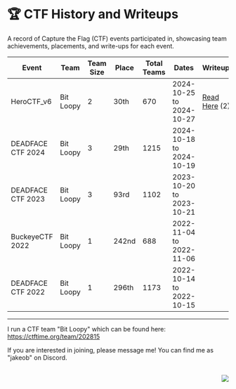 # 🏆 CTF History and Writeups

A record of Capture the Flag (CTF) events participated in, showcasing team achievements, placements, and write-ups for each event.

| Event             | Team      | Team Size | Place   | Total Teams | Dates                     | Writeups                                                                         |
|-------------------|-----------|-----------|---------|-------------|---------------------------|----------------------------------------------------------------------------------|
| HeroCTF_v6        | Bit Loopy | 2         | 30th    | 670         | 2024-10-25 to 2024-10-27  | [Read Here](https://github.com/SeanValley/CTF_Writeups/tree/main/HeroCTF_v6) (2) |
| DEADFACE CTF 2024 | Bit Loopy | 3         | 29th    | 1215        | 2024-10-18 to 2024-10-19  |                                                                                  |
| DEADFACE CTF 2023 | Bit Loopy | 3         | 93rd    | 1102        | 2023-10-20 to 2023-10-21  |                                                                                  |
| BuckeyeCTF 2022   | Bit Loopy | 1         | 242nd   | 688         | 2022-11-04 to 2022-11-06  |                                                                                  |
| DEADFACE CTF 2022 | Bit Loopy | 1         | 296th   | 1173        | 2022-10-14 to 2022-10-15  |                                                                                  |

---


I run a CTF team "Bit Loopy" which can be found here: https://ctftime.org/team/202815

If you are interested in joining, please message me! You can find me as "jakeob" on Discord.

<br>

<div align="right"><img src="https://github.com/user-attachments/assets/6de983de-e96f-4462-85d7-f56d5817496d"/></div>

<br>
